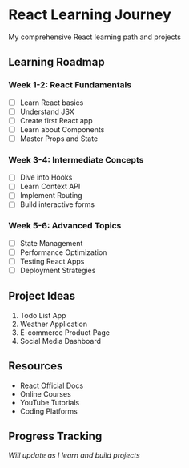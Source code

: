 # React Learning Journey
 My comprehensive React learning path and projects 



## Learning Roadmap

### Week 1-2: React Fundamentals
- [ ] Learn React basics
- [ ] Understand JSX
- [ ] Create first React app
- [ ] Learn about Components
- [ ] Master Props and State

### Week 3-4: Intermediate Concepts
- [ ] Dive into Hooks
- [ ] Learn Context API
- [ ] Implement Routing
- [ ] Build interactive forms

### Week 5-6: Advanced Topics
- [ ] State Management
- [ ] Performance Optimization
- [ ] Testing React Apps
- [ ] Deployment Strategies

## Project Ideas
1. Todo List App
2. Weather Application
3. E-commerce Product Page
4. Social Media Dashboard

## Resources
- [React Official Docs](https://reactjs.org/docs/getting-started.html)
- Online Courses
- YouTube Tutorials
- Coding Platforms

## Progress Tracking
*Will update as I learn and build projects*
